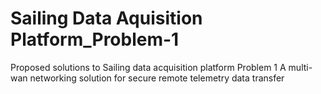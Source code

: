# Sailing Data Aquisition Platform_Problem-1
Proposed solutions to Sailing data acquisition platform Problem 1 A multi-wan networking solution for secure remote telemetry data transfer
